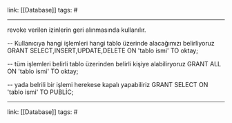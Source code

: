link: [[Database]]
tags: #

---

revoke verilen izinlerin geri alınmasında kullanılır.



-- Kullanıcıya hangi işlemleri hangi tablo üzerinde alacağımızı belirliyoruz
GRANT SELECT,INSERT,UPDATE,DELETE ON 'tablo ismi' TO oktay;

-- tüm işlemleri belirli tablo üzerinden belirli kişiye alabiliryoruz
GRANT ALL ON 'tablo ismi' TO oktay;

-- yada belrili bir işlemi herekese kapalı yapabiliriz
GRANT SELECT ON 'tablo ismi' TO PUBLİC;


---
link: [[Database]]
tags: #

